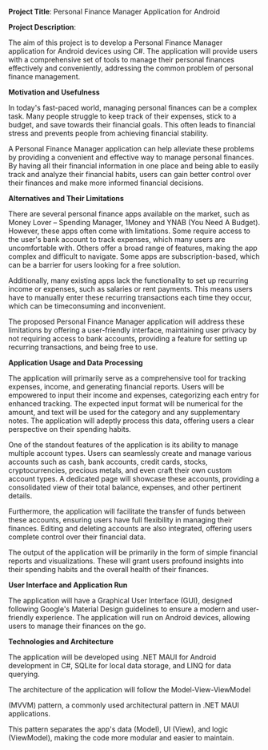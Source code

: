 ﻿**Project Title**: Personal Finance Manager Application for Android

**Project Description**:

The aim of this project is to develop a Personal Finance Manager application for Android devices using C#. The application will provide users with a comprehensive set of tools to manage their personal finances effectively and conveniently, addressing the common problem of personal finance management.

**Motivation and Usefulness**

In today's fast-paced world, managing personal finances can be a complex task. Many people struggle to keep track of their expenses, stick to a budget, and save towards their financial goals. This often leads to financial stress and prevents people from achieving financial stability.

A Personal Finance Manager application can help alleviate these problems by providing a convenient and effective way to manage personal finances. By having all their financial information in one place and being able to easily track and analyze their financial habits, users can gain better control over their finances and make more informed financial decisions.

**Alternatives and Their Limitations**

There are several personal finance apps available on the market, such as Money Lover – Spending Manager, 1Money and YNAB (You Need A Budget). However, these apps often come with limitations. Some require access to the user's bank account to track expenses, which many users are uncomfortable with. Others offer a broad range of features, making the app complex and difficult to navigate. Some apps are subscription-based, which can be a barrier for users looking for a free solution.

Additionally, many existing apps lack the functionality to set up recurring income or expenses, such as salaries or rent payments. This means users have to manually enter these recurring transactions each time they occur, which can be timeconsuming and inconvenient.

The proposed Personal Finance Manager application will address these limitations by offering a user-friendly interface, maintaining user privacy by not requiring access to bank accounts, providing a feature for setting up recurring transactions, and being free to use.

**Application Usage and Data Processing**

The application will primarily serve as a comprehensive tool for tracking expenses, income, and generating financial reports. Users will be empowered to input their income and expenses, categorizing each entry for enhanced tracking. The expected input format will be numerical for the amount, and text will be used for the category and any supplementary notes. The application will adeptly process this data, offering users a clear perspective on their spending habits.

One of the standout features of the application is its ability to manage multiple account types. Users can seamlessly create and manage various accounts such as cash, bank accounts, credit cards, stocks, cryptocurrencies, precious metals, and even craft their own custom account types. A dedicated page will showcase these accounts, providing a consolidated view of their total balance, expenses, and other pertinent details.

Furthermore, the application will facilitate the transfer of funds between these accounts, ensuring users have full flexibility in managing their finances. Editing and deleting accounts are also integrated, offering users complete control over their financial data.

The output of the application will be primarily in the form of simple financial reports and visualizations. These will grant users profound insights into their spending habits and the overall health of their finances.

**User Interface and Application Run**

The application will have a Graphical User Interface (GUI), designed following Google's Material Design guidelines to ensure a modern and user-friendly experience. The application will run on Android devices, allowing users to manage their finances on the go.

**Technologies and Architecture**

The application will be developed using .NET MAUI for Android development in C#, SQLite for local data storage, and LINQ for data querying.

The architecture of the application will follow the Model-View-ViewModel

(MVVM) pattern, a commonly used architectural pattern in .NET MAUI applications.

This pattern separates the app's data (Model), UI (View), and logic (ViewModel), making the code more modular and easier to maintain.
